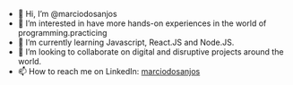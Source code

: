 - 👋 Hi, I’m @marciodosanjos
- 👀 I’m interested in have more hands-on experiences in the world of programming.practicing
- 🌱 I’m currently learning Javascript, React.JS and Node.JS.
- 💞️ I’m looking to collaborate on digital and disruptive projects around the world.
- 📫 How to reach me on LinkedIn: [marciodosanjos](https://www.linkedin.com/in/marciodosanjos/)

<!---
marciodosanjos/marciodosanjos is a ✨ special ✨ repository because its `README.md` (this file) appears on your GitHub profile.
You can click the Preview link to take a look at your changes.
--->
